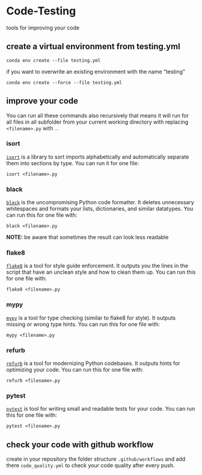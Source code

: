 # Code-Testing

tools for improving your code

## create a virtual environment from testing.yml

```
conda env create --file testing.yml
```

if you want to overwrite an existing environment with the name "testing"

```
conda env create --force --file testing.yml
```

## improve your code

You can run all these commands also recursively that means it will run for all files in all subfolder from your current working directory with replacing `<filename>.py` with `.`.

### isort

[`isort`](https://github.com/PyCQA/isort) is a library to sort imports alphabetically and automatically separate them into sections by type. You can run it for one file:

```
isort <filename>.py
```

### black

[`black`](https://github.com/psf/black) is the uncompromising Python code formatter. It deletes unnecessary whitespaces and formats your lists, dictionaries, and similar datatypes. You can run this for one file with:

```
black <filename>.py
```

**NOTE:** be aware that sometimes the result can look less readable

### flake8

[`flake8`](https://flake8.pycqa.org/en/latest/) is a tool for style guide enforcement. It outputs you the lines in the script that have an unclean style and how to clean them up. You can run this for one file with:

```
flake8 <filename>.py
```

### mypy

[`mypy`](https://github.com/python/mypy) is a tool for type checking (similar to flake8 for style). It outputs missing or wrong type hints. You can run this for one file with:

```
mypy <filename>.py
```

### refurb

[`refurb`](https://github.com/dosisod/refurb) is a tool for modernizing Python codebases. It outputs hints for optimizing your code. You can run this for one file with:

```
refurb <filename>.py
```

### pytest

[`pytest`](https://docs.pytest.org/) is tool for writing small and readable tests for your code. You can run this for one file with:

```
pytest <filename>.py
```

## check your code with github workflow

create in your repository the folder structure `.github/workflows` and add there `code_quality.yml` to check your code quality after every push.
